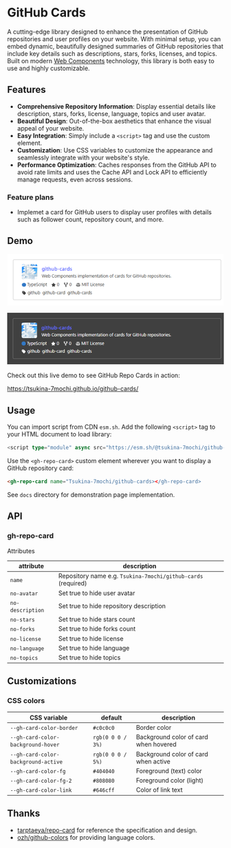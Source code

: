 # GitHub Cards

A cutting-edge library designed to enhance the presentation of GitHub repositories and user profiles on your website. With minimal setup, you can embed dynamic, beautifully designed summaries of GitHub repositories that include key details such as descriptions, stars, forks, licenses, and topics. Built on modern [Web Components](https://developer.mozilla.org/en-US/docs/Web/API/Web_components) technology, this library is both easy to use and highly customizable.

## Features

- **Comprehensive Repository Information**: Display essential details like description, stars, forks, license, language, topics and user avatar.
- **Beautiful Design**: Out-of-the-box aesthetics that enhance the visual appeal of your website.
- **Easy Integration**: Simply include a `<script>` tag and use the custom element.
- **Customization**: Use CSS variables to customize the appearance and seamlessly integrate with your website's style.
- **Performance Optimization**: Caches responses from the GitHub API to avoid rate limits and uses the Cache API and Lock API to efficiently manage requests, even across sessions.

### Feature plans

- Implemet a card for GitHub users to display user profiles with details such as follower count, repository count, and more.

## Demo

![repository card (light)](./docs/repo-card-light.png)

![repository card (dark)](./docs/repo-card-dark.png)

Check out this live demo to see GitHub Repo Cards in action:

https://tsukina-7mochi.github.io/github-cards/

## Usage
 
You can import script from CDN `esm.sh`. Add the following `<script>` tag to your HTML document to load library:

```typescript
<script type="module" async src="https://esm.sh/@tsukina-7mochi/github-cards"></script>
```

Use the `<gh-repo-card>` custom element wherever you want to display a GitHub repository card:

```html
<gh-repo-card name="Tsukina-7mochi/github-cards></gh-repo-card>
```

See `docs` directory for demonstration page implementation.

## API

### gh-repo-card

Attributes

| attribute        | description                                                   |
| ---------------- | ------------------------------------------------------------- |
| `name`           | Repository name e.g. `Tsukina-7mochi/github-cards` (required) |
| `no-avatar`      | Set true to hide user avatar                                  |
| `no-description` | Set true to hide repository description                       |
| `no-stars`       | Set true to hide stars count                                  |
| `no-forks`       | Set true to hide forks count                                  |
| `no-license`     | Set true to hide license                                      |
| `no-language`    | Set true to hide language                                     |
| `no-topics`      | Set true to hide topics                                       |

## Customizations

### CSS colors

| CSS variable                        | default           | description                           |
| ----------------------------------- | ----------------- | ------------------------------------- |
| `--gh-card-color-border`            | `#c0c0c0`         | Border color                          |
| `--gh-card-color-background-hover`  | `rgb(0 0 0 / 3%)` | Background color of card when hovered |
| `--gh-card-color-background-active` | `rgb(0 0 0 / 5%)` | Background color of card when active  |
| `--gh-card-color-fg`                | `#404040`         | Foreground (text) color               |
| `--gh-card-color-fg-2`              | `#808080`         | Foreground color (light)              |
| `--gh-card-color-link`              | `#646cff`         | Color of link text                    |

## Thanks

- [tarptaeya/repo-card](https://github.com/tarptaeya/repo-card) for reference the specification and design.
- [ozh/github-colors](https://github.com/ozh/github-colors) for providing language colors.

